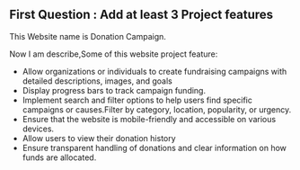 ## First Question : Add at least 3 Project features

This Website name is Donation Campaign.

Now I am describe,Some of  this website project feature:

- Allow organizations or individuals to create fundraising campaigns with detailed descriptions, images, and goals 
- Display progress bars to track campaign funding.
- Implement search and filter options to help users find specific campaigns or causes.Filter by category, location, popularity, or urgency.
- Ensure that the website is mobile-friendly and accessible on various devices.
- Allow users to view their donation history
- Ensure transparent handling of donations and clear information on how funds are allocated.
